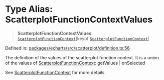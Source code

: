 # Type Alias: ScatterplotFunctionContextValues

> **ScatterplotFunctionContextValues**: [`ScatterplotFunctionContext`](ScatterplotFunctionContext.md)\[keyof [`ScatterplotFunctionContext`](ScatterplotFunctionContext.md)\]

Defined in: [packages/echarts/src/scatterplot/definition.ts:56](https://github.com/GeoDaCenter/openassistant/blob/7dec66552ed2da789768e26aca21ecb2918b5d3b/packages/echarts/src/scatterplot/definition.ts#L56)

The definition of the values of the scatterplot function context.
It is a union of the values of [ScatterplotFunctionContext](ScatterplotFunctionContext.md): getValues | onSelected

See [ScatterplotFunctionContext](ScatterplotFunctionContext.md) for more details.
